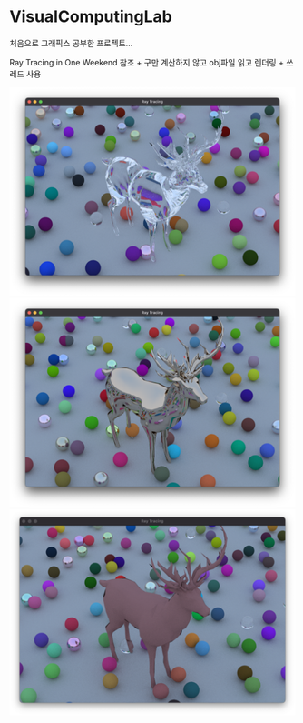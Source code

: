 # VisualComputingLab

처음으로 그래픽스 공부한 프로젝트...

Ray Tracing in One Weekend 참조 + 구만 계산하지 않고 obj파일 읽고 렌더링 + 쓰레드 사용

<img src="https://github.com/jong1-choi/VisualComputingLab/blob/main/demo1.png">
<img src="https://github.com/jong1-choi/VisualComputingLab/blob/main/demo3.png">
<img src="https://github.com/jong1-choi/VisualComputingLab/blob/main/demo2.png">
